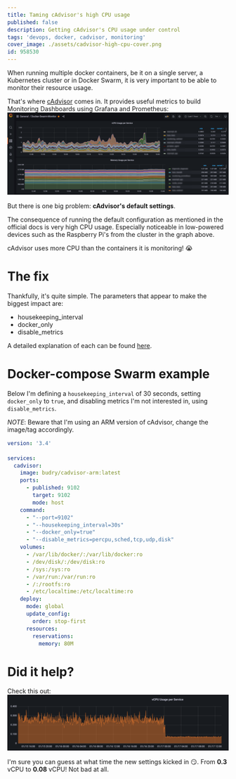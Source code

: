 ```yaml
---
title: Taming cAdvisor's high CPU usage
published: false
description: Getting cAdvisor's CPU usage under control
tags: 'devops, docker, cadvisor, monitoring'
cover_image: ./assets/cadvisor-high-cpu-cover.png
id: 958530
---
```


When running multiple docker containers, be it on a single server, a Kubernetes cluster or in Docker Swarm, it is very important to be able to monitor their resource usage.

That's where [cAdvisor](https://github.com/google/cadvisor) comes in. It provides useful metrics to build Monitoring Dashboards using Grafana and Prometheus:
![Grafana Dashboard showing CPU and Memory metrics](./assets/cadvisor-high-cpu-grafana-dashboard.png)

But there is one big problem: **cAdvisor's default settings**.

The consequence of running the default configuration as mentioned in the official docs is very high CPU usage. Especially noticeable in low-powered devices such as the Raspberry Pi's from the cluster in the graph above.

cAdvisor uses more CPU than the containers it is monitoring! :sob:

# The fix #
Thankfully, it's quite simple. The parameters that appear to make the biggest impact are:

- housekeeping_interval
- docker_only
- disable_metrics

A detailed explanation of each can be found [here](https://github.com/google/cadvisor/blob/master/docs/runtime_options.md).

# Docker-compose Swarm example #

Below I'm defining a `housekeeping_interval` of 30 seconds, setting `docker_only` to `true`, and disabling metrics I'm not interested in, using `disable_metrics`.

*NOTE*: Beware that I'm using an ARM version of cAdvisor, change the image/tag accordingly.

```yaml
version: '3.4'

services:
  cadvisor:
    image: budry/cadvisor-arm:latest
    ports:
      - published: 9102
        target: 9102
        mode: host
    command:
      - "--port=9102"
      - "--housekeeping_interval=30s"
      - "--docker_only=true"
      - "--disable_metrics=percpu,sched,tcp,udp,disk"
    volumes:
      - /var/lib/docker/:/var/lib/docker:ro
      - /dev/disk/:/dev/disk:ro
      - /sys:/sys:ro
      - /var/run:/var/run:ro
      - /:/rootfs:ro
      - /etc/localtime:/etc/localtime:ro
    deploy:
      mode: global
      update_config:
        order: stop-first
      resources:
        reservations:
          memory: 80M
```

# Did it help?

Check this out:
![Lower CPU usage after changing settings](./assets/cadvisor-high-cpu-usage.png)

I'm sure you can guess at what time the new settings kicked in :smirk:. From **0.3** vCPU to **0.08** vCPU! 
Not bad at all.

